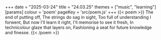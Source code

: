 +++
date = "2025-03-24"
title = "24.03.25"
themes = ["music", "learning"]
[params]
  colour = 'poem'
  pageKey = 'src/poem.js'
+++
{{< poem >}}
The end of putting off,
The strings do sag in sight,
Too full of understanding I forwent,
But now I'll learn it right,
I'll memorise to see it fresh,
In technicolour glaze that layers on,
Fashioning a seat for future knowledge and finesse.
{{< /poem >}}